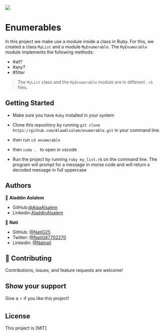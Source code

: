 ![](https://img.shields.io/badge/Microverse-blueviolet)

# Enumerables

In this project we make  use a module inside a class in Ruby. For this, we created a class `MyList` and a module `MyEnumerable`. The `MyEnumerable` module implements the following methods:
- #all?
- #any?
- #filter

> The `MyList` class and the `MyEnumerable` module are in different `.rb` files.

## Getting Started

- Make sure you have `Ruby` installed in your system
- Clone this repository by running `git clone https://github.com/AlaaAlsalem/enumerable.git` in your command line.
- then run `cd enumerable `
- then `code . ` to open in vscode

- Run the project by running `ruby my_list.rb` on the command line. The program will prompt for a message in morse code and will return a decoded message in full uppercase

## Authors

👤 **Aladdin Aslalem**
- GitHub:[@AlaaAlsalem](https://github.com/AlaaAlsalem)
- Linkedin:[AladdinAlsalem](https://www.linkedin.com/in/aladdin-alsalem/)

👤 **Nati**

- GitHub: [@NatiG25](https://github.com/NatiG25)
- Twitter: [@NatiG87702270](https://twitter.com/NatiG87702270)
- LinkedIn: [@Natnail](https://www.linkedin.com/in/natnailgorgis/)


## 🤝 Contributing

Contributions, issues, and feature requests are welcome!
## Show your support

Give a ⭐️ if you like this project!

## License

This project is [MIT]